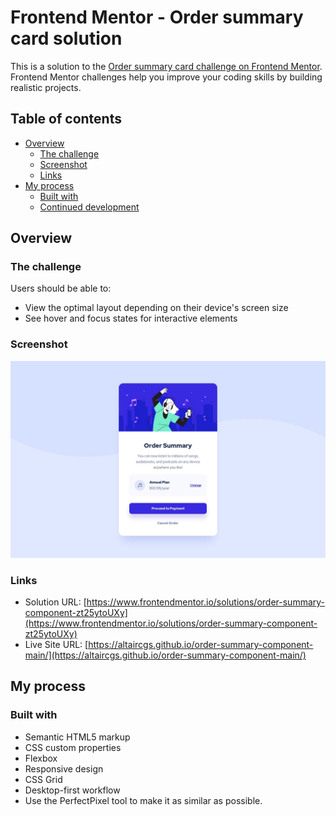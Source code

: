 # Frontend Mentor - Order summary card solution

This is a solution to the [Order summary card challenge on Frontend Mentor](https://www.frontendmentor.io/challenges/order-summary-component-QlPmajDUj). Frontend Mentor challenges help you improve your coding skills by building realistic projects. 

## Table of contents

- [Overview](#overview)
  - [The challenge](#the-challenge)
  - [Screenshot](#screenshot)
  - [Links](#links)
- [My process](#my-process)
  - [Built with](#built-with)
  - [Continued development](#continued-development)

## Overview

### The challenge

Users should be able to:

- View the optimal layout depending on their device's screen size
- See hover and focus states for interactive elements

### Screenshot

![](/design/desktop-design.jpg)


### Links

- Solution URL: [https://www.frontendmentor.io/solutions/order-summary-component-zt25ytoUXy](https://www.frontendmentor.io/solutions/order-summary-component-zt25ytoUXy)
- Live Site URL: [https://altaircgs.github.io/order-summary-component-main/](https://altaircgs.github.io/order-summary-component-main/)

## My process

### Built with

- Semantic HTML5 markup
- CSS custom properties
- Flexbox
- Responsive design
- CSS Grid
- Desktop-first workflow
- Use the PerfectPixel tool to make it as similar as possible.
